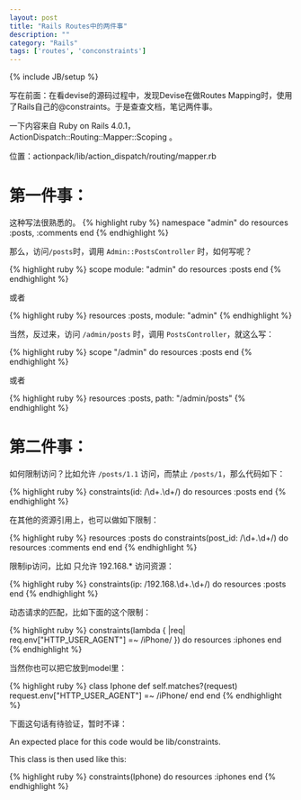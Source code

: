```yaml
---
layout: post
title: "Rails Routes中的两件事"
description: ""
category: "Rails"
tags: ['routes', 'conconstraints']
---
```

{% include JB/setup %}

写在前面：在看devise的源码过程中，发现Devise在做Routes Mapping时，使用了Rails自己的@constraints。于是查查文档，笔记两件事。

一下内容来自 Ruby on Rails 4.0.1， ActionDispatch::Routing::Mapper::Scoping 。

位置：actionpack/lib/action_dispatch/routing/mapper.rb

# 第一件事：

这种写法很熟悉的。
{% highlight ruby %}
namespace "admin" do
  resources :posts, :comments
end
{% endhighlight %}

那么，访问`/posts`时，调用 `Admin::PostsController` 时，如何写呢？

{% highlight ruby %}
scope module: "admin" do
  resources :posts
end
{% endhighlight %}

或者

{% highlight ruby %}
resources :posts, module: "admin"
{% endhighlight %}

当然，反过来，访问 `/admin/posts` 时，调用 `PostsController`，就这么写：

{% highlight ruby %}
scope "/admin" do
  resources :posts
end
{% endhighlight %}

或者

{% highlight ruby %}
resources :posts, path: "/admin/posts"
{% endhighlight %}

# 第二件事：

如何限制访问？比如允许 `/posts/1.1` 访问，而禁止 `/posts/1`，那么代码如下：

{% highlight ruby %}
constraints(id: /\d+\.\d+/) do
  resources :posts
end
{% endhighlight %}

在其他的资源引用上，也可以做如下限制：

{% highlight ruby %}
resources :posts do
  constraints(post_id: /\d+\.\d+/) do
    resources :comments
  end
end
{% endhighlight %}

限制ip访问，比如 只允许 192.168.* 访问资源：

{% highlight ruby %}
constraints(ip: /192\.168\.\d+\.\d+/) do
  resources :posts
end
{% endhighlight %}

动态请求的匹配，比如下面的这个限制：

{% highlight ruby %}
constraints(lambda { |req| req.env["HTTP_USER_AGENT"] =~ /iPhone/ }) do
  resources :iphones
end
{% endhighlight %}

当然你也可以把它放到model里：

{% highlight ruby %}
class Iphone
  def self.matches?(request)
    request.env["HTTP_USER_AGENT"] =~ /iPhone/
  end
end
{% endhighlight %}

下面这句话有待验证，暂时不译：

An expected place for this code would be lib/constraints.

This class is then used like this:

{% highlight ruby %}
constraints(Iphone) do
  resources :iphones
end
{% endhighlight %}




